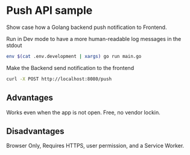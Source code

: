 # Push API sample

Show case how a Golang backend push notification to Frontend.

Run in Dev mode to have a more human-readable log messages in the stdout

```sh
env $(cat .env.development | xargs) go run main.go
```

Make the Backend send notification to the frontend

```sh
curl -X POST http://localhost:8080/push
```

## Advantages

Works even when the app is not open. Free, no vendor lockin.

## Disadvantages

Browser Only, Requires HTTPS, user permission, and a Service Worker.
